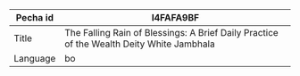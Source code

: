 |Pecha id | I4FAFA9BF
| --- | --- 
|Title | The Falling Rain of Blessings: A Brief Daily Practice of the Wealth Deity White Jambhala 
|Language | bo